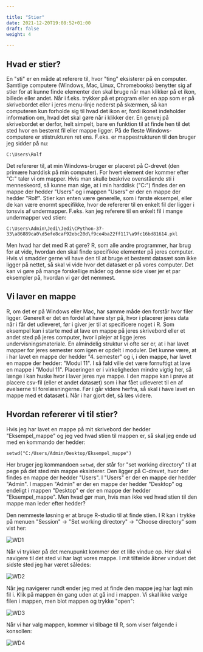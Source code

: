 ```yaml
---

title: "Stier"
date: 2021-12-20T19:08:52+01:00
draft: false
weight: 4

---
```




## Hvad er stier?

En "sti" er en måde at referere til, hvor "ting" eksisterer på en computer. Samtlige computere (Windows, Mac, Linux, Chromebooks) benytter sig af stier for at kunne finde elementer den skal bruge når man klikker på et ikon, billede eller andet. Når i f.eks. trykker på et program eller en app som er på skrivebordet eller i jeres menu-linje nederst på skærmen, så kan computeren kun forholde sig til hvad det ikon er, fordi ikonet indeholder information om, hvad det skal gøre når i klikker der. En genvej på skrivebordet er derfor, helt simpelt, bare en funktion til at finde hen til det sted hvor en bestemt fil eller mappe ligger. På de fleste Windows-computere er stistrukturen ret ens. F.eks. er mappestrukturen til den bruger jeg sidder på nu:

```C:\Users\Rolf```

Det refererer til, at min Windows-bruger er placeret på C-drevet (den primære harddisk på min computer). For hvert element der kommer efter "C:\" taler vi om mapper. Hvis man skulle beskrive ovenstående sti i menneskeord, så kunne man sige, at i min harddisk ("C:") findes der en mappe der hedder "Users" og i mappen "Users" er der en mappe der hedder "Rolf". Stier kan enten være generelle, som i første eksempel, eller de kan være enormt specifikke, hvor de refererer til en enkelt fil der ligger i tonsvis af undermapper. F.eks. kan jeg referere til en enkelt fil i mange undermapper ved stien:

```C:\Users\Admin\Jedi\Jedi\CPython-37-33\a86889ca0\d5efe8caf92ebc20d\f9ce4ba22ff117\a9fc16bd81614.pkl```

Men hvad har det med R at gøre? R, som alle andre programmer, har brug for at vide, hvordan den skal finde specifikke elementer på jeres computer. Hvis vi smadder gerne vil have den til at bruge et bestemt datasæt som ikke ligger på nettet, så skal vi vide hvor det datasæt er på vores computer. Det kan vi gøre på mange forskellige måder og denne side viser jer et par eksempler på, hvordan vi gør det nemmest.



## Vi laver en mappe

R, om det er på Windows eller Mac, har samme måde den forstår hvor filer ligger. Generelt er det en fordel at have styr på, hvor i placerer jeres data når i får det udleveret, før i giver jer til at specificere noget i R. Som eksempel kan i starte med at lave en mappe på jeres skrivebord eller et andet sted på jeres computer, hvor i plejer at ligge jeres undervisningsmateriale. En almindelig struktur vi ofte ser er, at i har lavet mapper for jeres semester som igen er opdelt i moduler. Det kunne være, at i har lavet en mappe der hedder "4. semester" og i, i den mappe, har lavet en mappe der hedder: "Modul 11". I så fald ville det være fornuftigt at lave en mappe i "Modul 11". Placeringen er i virkeligheden mindre vigtig her, så længe i kan huske hvor i laver jeres nye mappe. I den mappe kan i prøve at placere csv-fil (eller et andet datasæt) som i har fået udleveret til en af øvelserne til forelæsningerne. Før i går videre herfra, så skal i have lavet en mappe med et datasæt i. Når i har gjort det, så læs videre.



## Hvordan refererer vi til stier?

Hvis jeg har lavet en mappe på mit skrivebord der hedder "Eksempel_mappe" og jeg ved hvad stien til mappen er, så skal jeg ende ud med en kommando der hedder:

```setwd("C:/Users/Admin/Desktop/Eksempel_mappe")```

Her bruger jeg kommandoen ```setwd```, der står for "set working directory" til at pege på det sted min mappe eksisterer. Den ligger på C-drevet, hvor der findes en mappe der hedder "Users". I "Users" er der en mappe der hedder "Admin". I mappen "Admin" er der en mappe der hedder "Desktop" og endeligt i mappen "Desktop" er der en mappe der hedder "Eksempel_mappe". Men hvad gør man, hvis man ikke ved hvad stien til den mappe man leder efter hedder?

Den nemmeste løsning er at bruge R-studio til at finde stien. I R kan i trykke på menuen "Session" -> "Set working directory" -> "Choose directory" som vist her:

![WD1](https://i.postimg.cc/V6HZhbB0/R-WD.png)

Når vi trykker på det menupunkt kommer der et lille vindue op. Her skal vi navigere til det sted vi har lagt vores mappe. I mit tilfælde åbner vinduet det sidste sted jeg har været således:

![WD2](https://i.postimg.cc/yxMQ14GV/R-WD2.png)

Når jeg navigerer rundt ender jeg med at finde den mappe jeg har lagt min fil i. Klik på mappen én gang uden at gå ind i mappen. Vi skal ikke vælge filen i mappen, men blot mappen og trykke "open":

![WD3](https://i.postimg.cc/VsJzkqhT/R-WD3.png)

Når vi har valg mappen, kommer vi tilbage til R, som viser følgende i konsollen:

![WD4](https://i.postimg.cc/C5BrpLmP/R-WD4.jpg)

